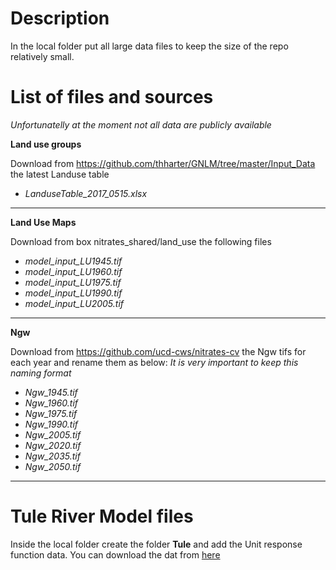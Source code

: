 # Description
In the local folder put all large data files to keep the size of the repo relatively small.

# List of files and sources
_Unfortunatelly at the moment not all data are publicly available_

**Land use groups**

Download from https://github.com/thharter/GNLM/tree/master/Input_Data the latest Landuse table

* _LanduseTable_2017_0515.xlsx_
	
---
	
**Land Use Maps**

Download from box nitrates_shared/land_use the following files

* _model_input_LU1945.tif_ 
* _model_input_LU1960.tif_ 
* _model_input_LU1975.tif_ 
* _model_input_LU1990.tif_ 
* _model_input_LU2005.tif_ 
	
---

**Ngw**

Download from https://github.com/ucd-cws/nitrates-cv the Ngw tifs for each year and rename them as below:
_It is very important to keep this naming format_

* _Ngw_1945.tif_
* _Ngw_1960.tif_
* _Ngw_1975.tif_
* _Ngw_1990.tif_
* _Ngw_2005.tif_
* _Ngw_2020.tif_
* _Ngw_2035.tif_
* _Ngw_2050.tif_

---
# Tule River Model files
Inside the local folder create the folder **Tule** and add the 
Unit response function data. You can download the dat from 
[here](https://drive.google.com/drive/u/2/folders/1yc3J3oWBz87f7L5FNgqvsqTeN2QcBcxZ)

	

